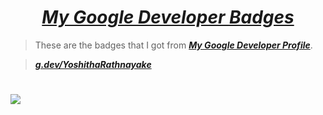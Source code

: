 # <div align="center"><a href="https://developers.google.com/profile/u/YoshithaRathnayake"><b><i>My Google Developer Badges</i></b></a></div>

> These are the badges that I got from <a href="https://developers.google.com/profile/u/YoshithaRathnayake"><b><i>My Google Developer Profile</i></b></a>.

> <a href="https://developers.google.com/profile/u/YoshithaRathnayake"><b><i>g.dev/YoshithaRathnayake</i></b></a>

# <img src="Udemy Certificate JPG.jpg"> 
 
